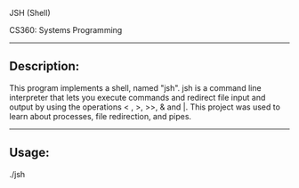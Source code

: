 JSH (Shell)

CS360: Systems Programming

------------
Description:
------------
This program implements a shell, named "jsh".
jsh is a command line interpreter that lets you execute commands and redirect 
file input and output by using the operations < , >, >>, & and |. This project
was used to learn about processes, file redirection, and pipes.

------
Usage:
------

  ./jsh

